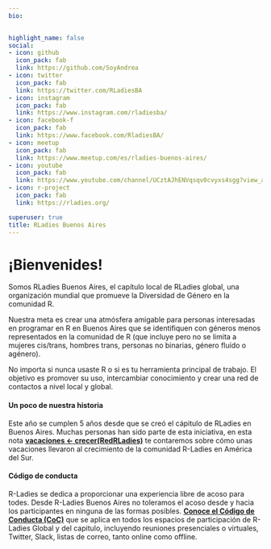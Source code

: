 ```yaml
---
bio: 

  
highlight_name: false
social:
- icon: github
  icon_pack: fab
  link: https://github.com/SoyAndrea
- icon: twitter
  icon_pack: fab
  link: https://twitter.com/RLadiesBA
- icon: instagram
  icon_pack: fab
  link: https://www.instagram.com/rladiesba/
- icon: facebook-f
  icon_pack: fab
  link: https://www.facebook.com/RladiesBA/
- icon: meetup
  icon_pack: fab
  link: https://www.meetup.com/es/rladies-buenos-aires/
- icon: youtube
  icon_pack: fab
  link: https://www.youtube.com/channel/UCztAJhENVqsqv0cvyxs4sgg?view_as=subscriber
- icon: r-project
  icon_pack: fab
  link: https://rladies.org/

superuser: true
title: RLadies Buenos Aires
---
```


# ¡Bienvenides! 


Somos RLadies Buenos Aires, el capítulo local de RLadies global, una organización mundial que promueve la Diversidad de Género en la comunidad R.

Nuestra meta es crear una atmósfera amigable para personas interesadas en programar en R en Buenos Aires que se identifiquen con géneros menos representados en la comunidad de R (que incluye pero no se limita a mujeres cis/trans, hombres trans, personas no binarias, género fluído o agénero). 


No importa si nunca usaste R o si es tu herramienta principal de trabajo. El objetivo es promover su uso, intercambiar conocimiento y crear una red de contactos a nivel local y global.


#### Un poco de nuestra historia 


Este año se cumplen 5 años desde que se creó el cápitulo de RLadies en Buenos Aires. Muchas personas han sido parte de esta iniciativa, en esta nota [**vacaciones <- crecer(RedRLadies)**](https://blog.rladies.org/es/post/2018-10-27-vacation_grow_rladiesnetwork/) te contaremos sobre cómo unas vacaciones llevaron al crecimiento de la comunidad R-Ladies en América del Sur.


#### Código de conducta

R-Ladies se dedica a proporcionar una experiencia libre de acoso para todes. Desde R-Ladies Buenos Aires no toleramos el acoso desde y hacia los participantes en ninguna de las formas posibles. [**Conoce el Código de Conducta (CoC)**](https://github.com/rladies/.github/blob/master/CODE_OF_CONDUCT.md#spanish) que se aplica en todos los espacios de participación de R-Ladies Global y del capitulo, incluyendo reuniones presenciales o virtuales, Twitter, Slack, listas de correo, tanto online como offline. 
